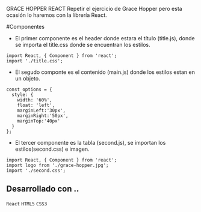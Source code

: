 GRACE HOPPER REACT
Repetir el ejercicio de Grace Hopper pero esta ocasión lo haremos con la librería React.

#Componentes

* El primer componente es el header donde estara el título (title.js), donde se importa el title.css donde se encuentran los estilos.

```
import React, { Component } from 'react';
import './title.css';
```

* El segudo componte es el contenido (main.js) donde los estilos estan en un objeto.

```
const options = {
  style: {
    width: '60%',
    float: 'left',
    marginLeft:'30px',
    marginRight:'50px',
    marginTop:'40px'
  }
};
```

* El tercer componente es la tabla (second.js), se importan los estilos(second.css) e imagen.
```
import React, { Component } from 'react';
import logo from './grace-hopper.jpg';
import './second.css';

```
## Desarrollado con ..
`React` `HTML5` `CSS3`




